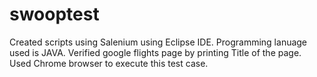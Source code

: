# swooptest
Created scripts using Salenium using Eclipse IDE.
Programming lanuage used is JAVA.
Verified google flights page by printing Title of the page.
Used Chrome browser to execute this test case.
